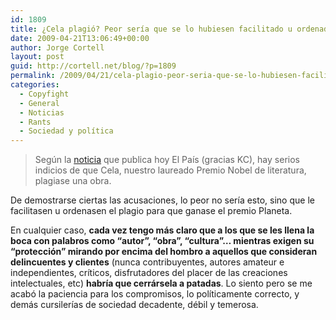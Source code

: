 ```yaml
---
id: 1809
title: ¿Cela plagió? Peor sería que se lo hubiesen facilitado u ordenado
date: 2009-04-21T13:06:49+00:00
author: Jorge Cortell
layout: post
guid: http://cortell.net/blog/?p=1809
permalink: /2009/04/21/cela-plagio-peor-seria-que-se-lo-hubiesen-facilitado-u-ordenado/
categories:
  - Copyfight
  - General
  - Noticias
  - Rants
  - Sociedad y polí­tica
---
```

> Según la <a title="http://www.elpais.com/articulo/cultura/juez/ve/plagio/Cruz/San/Andres/Cela/elpepucul/20090421elpepicul_3/Tes" href="http://www.elpais.com/articulo/cultura/juez/ve/plagio/Cruz/San/Andres/Cela/elpepucul/20090421elpepicul_3/Tes" target="_blank">noticia</a> que publica hoy El País (gracias KC), hay serios indicios de que Cela, nuestro laureado Premio Nobel de literatura, plagiase una obra.

De demostrarse ciertas las acusaciones, lo peor no sería esto, sino que le facilitasen u ordenasen el plagio para que ganase el premio Planeta.

En cualquier caso, **cada vez tengo más claro que a los que se les llena la boca con palabros como &#8220;autor&#8221;, &#8220;obra&#8221;, &#8220;cultura&#8221;&#8230; mientras exigen su &#8220;protección&#8221; mirando por encima del hombro a aquellos que consideran delincuentes y clientes** (nunca contribuyentes, autores amateur e independientes, críticos, disfrutadores del placer de las creaciones intelectuales, etc) **habría que cerrársela a patadas**. Lo siento pero se me acabó la paciencia para los compromisos, lo políticamente correcto, y demás cursilerías de sociedad decadente, débil y temerosa.